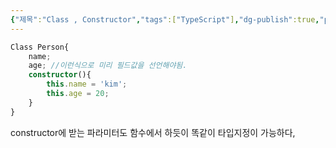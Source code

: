 ```yaml
---
{"제목":"Class , Constructor","tags":["TypeScript"],"dg-publish":true,"permalink":"/v2/Studynotes/TypeScript/Class , Constructor/","dgPassFrontmatter":true}
---
```



```ts
Class Person{
	name;
	age; //이런식으로 미리 필드값을 선언해야됨.
	constructor(){
		this.name = 'kim';
		this.age = 20;
	}
}
```

constructor에 받는 파라미터도 함수에서 하듯이 똑같이 타입지정이 가능하다,
